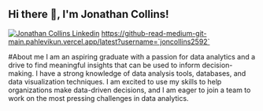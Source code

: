 <h2> Hi there 👋, I'm Jonathan Collins! </h2>
    
[![Jonathan Collins Linkedin](https://img.shields.io/badge/LinkedIn-0077B5?style=for-the-badge&logo=linkedin&logoColor=white)](https://www.linkedin.com/in/jonathan-collins-mba-121657135/)
https://github-read-medium-git-main.pahlevikun.vercel.app/latest?username=`joncollins2592`

#About me
I am an aspiring graduate with a passion for data analytics and a drive to find meaningful insights that can be used to inform decision-making. I have a strong knowledge of data analysis tools, databases, and data visualization techniques. I am excited to use my skills to help organizations make data-driven decisions, and I am eager to join a team to work on the most pressing challenges in data analytics.
